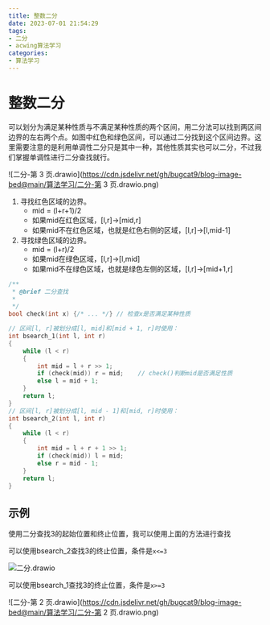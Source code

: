 ```yaml
---
title: 整数二分
date: 2023-07-01 21:54:29
tags:
- 二分
- acwing算法学习
categories:
- 算法学习
---
```


# 整数二分

可以划分为满足某种性质与不满足某种性质的两个区间，用二分法可以找到两区间边界的左右两个点。如图中红色和绿色区间，可以通过二分找到这个区间边界。这里需要注意的是利用单调性二分只是其中一种，其他性质其实也可以二分，不过我们掌握单调性进行二分查找就行。
<!--more-->
![二分-第 3 页.drawio](https://cdn.jsdelivr.net/gh/bugcat9/blog-image-bed@main/算法学习/二分-第 3 页.drawio.png)

1. 寻找红色区域的边界。
   - mid = (l+r+1)/2
   - 如果mid在红色区域，[l,r]->[mid,r]
   - 如果mid不在红色区域，也就是红色右侧的区域，[l,r]->[l,mid-1]
2. 寻找绿色区域的边界。
   - mid = (l+r)/2 
   - 如果mid在绿色区域，[l,r]->[l,mid] 
   - 如果mid不在绿色区域，也就是绿色左侧的区域，[l,r]->[mid+1,r]

```c++
/**
 * @brief 二分查找
 * 
 */
bool check(int x) {/* ... */} // 检查x是否满足某种性质

// 区间[l, r]被划分成[l, mid]和[mid + 1, r]时使用：
int bsearch_1(int l, int r)
{
    while (l < r)
    {
        int mid = l + r >> 1;
        if (check(mid)) r = mid;    // check()判断mid是否满足性质
        else l = mid + 1;
    }
    return l;
}
// 区间[l, r]被划分成[l, mid - 1]和[mid, r]时使用：
int bsearch_2(int l, int r)
{
    while (l < r)
    {
        int mid = l + r + 1 >> 1;
        if (check(mid)) l = mid;
        else r = mid - 1;
    }
    return l;
}
```



## 示例

使用二分查找3的起始位置和终止位置，我可以使用上面的方法进行查找

可以使用bsearch_2查找3的终止位置，条件是`x<=3`

![二分.drawio](https://cdn.jsdelivr.net/gh/bugcat9/blog-image-bed@main/算法学习/二分.drawio.png)

可以使用bsearch_1查找3的终止位置，条件是`x>=3`

![二分-第 2 页.drawio](https://cdn.jsdelivr.net/gh/bugcat9/blog-image-bed@main/算法学习/二分-第 2 页.drawio.png)

